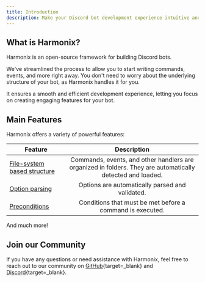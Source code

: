 ```yaml
---
title: Introduction
description: Make your Discord bot development experience intuitive and efficient with Harmonix.
---
```


## What is Harmonix?

Harmonix is an open-source framework for building Discord bots.

We've streamlined the process to allow you to start writing commands, events, and more right away. You don't need to worry about the underlying structure of your bot, as Harmonix handles it for you.

It ensures a smooth and efficient development experience, letting you focus on creating engaging features for your bot.

## Main Features

Harmonix offers a variety of powerful features:

| Feature                          |                                                Description                                                 |
| -------------------------------- | :--------------------------------------------------------------------------------------------------------: |
| [File-system based structure](/) | Commands, events, and other handlers are organized in folders. They are automatically detected and loaded. |
| [Option parsing](/)              |                              Options are automatically parsed and validated.                               |
| [Preconditions](/)               |                         Conditions that must be met before a command is executed.                          |

And much more!

## Join our Community

If you have any questions or need assistance with Harmonix, feel free to reach out to our community on [GitHub](/){target=\_blank} and [Discord](/){target=\_blank}.
